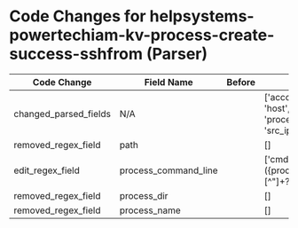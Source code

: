 # Code Changes for helpsystems-powertechiam-kv-process-create-success-sshfrom (Parser)

| Code Change | Field Name | Before | After |
|-------------|------------|--------|-------|
| changed_parsed_fields | N/A |  | ['account', 'event_code', 'host', 'process_command_line', 'src_ip', 'time', 'user'] |
| removed_regex_field | path |  | [] |
| edit_regex_field | process_command_line |  | ['cmd="*({process_command_line}[^"]+?)"+\] ssh from'] |
| removed_regex_field | process_dir |  | [] |
| removed_regex_field | process_name |  | [] |